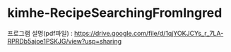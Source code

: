 # kimhe-RecipeSearchingFromIngred

프로그램 설명(pdf파일) : https://drive.google.com/file/d/1qjYOKJCYs_r_7LA-RPRDb5ajoe1PSKJG/view?usp=sharing
